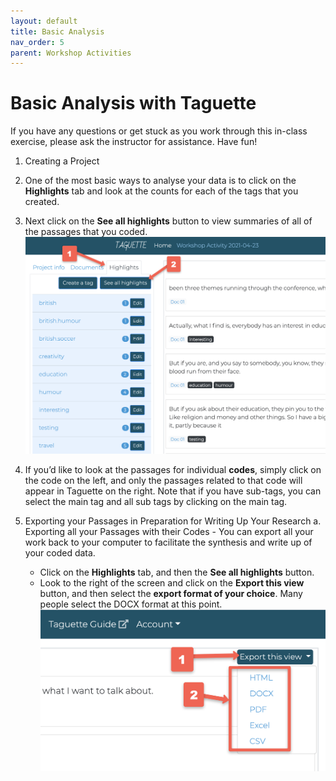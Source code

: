 ```yaml
---
layout: default
title: Basic Analysis
nav_order: 5
parent: Workshop Activities
---
```

# Basic Analysis with Taguette

If you have any questions or get stuck as you work through this in-class exercise, please ask the instructor for assistance.  Have fun!

1. Creating a Project
  1. One of the most basic ways to analyse your data is to click on the **Highlights** tab and look at the counts for each of the tags that you created.
  1. Next click on the **See all highlights** button to view summaries of all of the passages that you coded.
![See all highlights](/images/taguette-basic-1.png)

  1. If you’d like to look at the passages for individual **codes**, simply click on the code on the left, and only the passages related to that code will appear in Taguette on the right. Note that if you have sub-tags, you can select the main tag and all sub tags by clicking on the main tag.

2. Exporting your Passages in Preparation for Writing Up Your Research
  a. Exporting all your Passages with their Codes - You can export all your work back to your computer to facilitate the synthesis and write up of your coded data.
    - Click on the **Highlights** tab, and then the **See all highlights** button.
    - Look to the right of the screen and click on the **Export this view** button, and then select the **export format of your choice**. Many people select the DOCX format at this point.
![Export highlghts](/images/taguette-basic-2.png)
